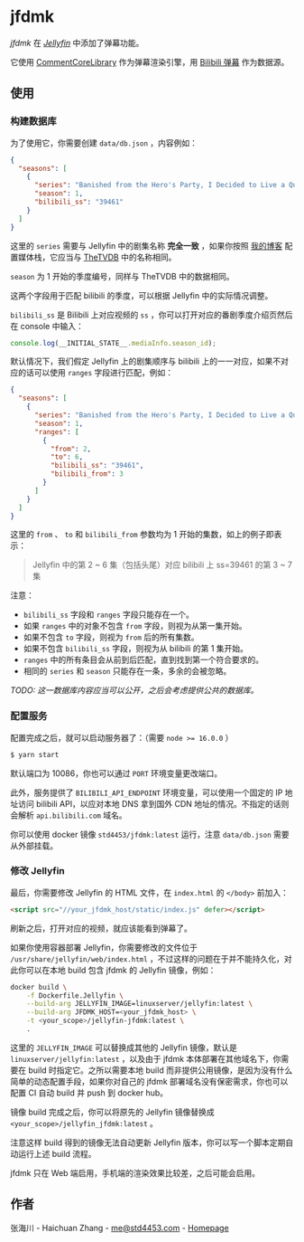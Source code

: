 # jfdmk

_jfdmk_ 在 [_Jellyfin_](https://jellyfin.org/) 中添加了弹幕功能。

它使用 [CommentCoreLibrary](https://github.com/jabbany/CommentCoreLibrary) 作为弹幕渲染引擎，用 [Bilibili 弹幕](https://github.com/SocialSisterYi/bilibili-API-collect/blob/master/danmaku/danmaku_xml.md) 作为数据源。

## 使用

### 构建数据库

为了使用它，你需要创建 `data/db.json` ，内容例如：

```json
{
  "seasons": [
    {
      "series": "Banished from the Hero's Party, I Decided to Live a Quiet Life in the Countryside",
      "season": 1,
      "bilibili_ss": "39461"
    }
  ]
}
```

这里的 `series` 需要与 Jellyfin 中的剧集名称 **完全一致** ，如果你按照 [我的博客](https://blog.std4453.com:444/nas-from-zero-media-part/) 配置媒体栈，它应当与 [TheTVDB](https://thetvdb.com/) 中的名称相同。

`season` 为 1 开始的季度编号，同样与 TheTVDB 中的数据相同。

这两个字段用于匹配 bilibili 的季度，可以根据 Jellyfin 中的实际情况调整。

`bilibili_ss` 是 Bilibili 上对应视频的 `ss` ，你可以打开对应的番剧季度介绍页然后在 console 中输入：

```js
console.log(__INITIAL_STATE__.mediaInfo.season_id);
```

默认情况下，我们假定 Jellyfin 上的剧集顺序与 bilibili 上的一一对应，如果不对应的话可以使用 `ranges` 字段进行匹配，例如：

```json
{
  "seasons": [
    {
      "series": "Banished from the Hero's Party, I Decided to Live a Quiet Life in the Countryside",
      "season": 1,
      "ranges": [
        {
          "from": 2,
          "to": 6,
          "bilibili_ss": "39461",
          "bilibili_from": 3
        }
      ]
    }
  ]
}
```

这里的 `from` 、 `to` 和 `bilibili_from` 参数均为 1 开始的集数，如上的例子即表示：

> Jellyfin 中的第 2 ~ 6 集（包括头尾）对应 bilibili 上 ss=39461 的第 3 ~ 7 集

注意：
- `bilibili_ss` 字段和 `ranges` 字段只能存在一个。
- 如果 `ranges` 中的对象不包含 `from` 字段，则视为从第一集开始。
- 如果不包含 `to` 字段，则视为 `from` 后的所有集数。
- 如果不包含 `bilibili_ss` 字段，则视为从 bilibili 的第 1 集开始。
- `ranges` 中的所有条目会从前到后匹配，直到找到第一个符合要求的。
- 相同的 `series` 和 `season` 只能存在一条，多余的会被忽略。

_TODO: 这一数据库内容应当可以公开，之后会考虑提供公共的数据库。_

### 配置服务

配置完成之后，就可以启动服务器了：（需要 `node >= 16.0.0` ）

```bash
$ yarn start
```

默认端口为 10086，你也可以通过 `PORT` 环境变量更改端口。

此外，服务提供了 `BILIBILI_API_ENDPOINT` 环境变量，可以使用一个固定的 IP 地址访问 bilibili API，以应对本地 DNS 拿到国外 CDN 地址的情况。不指定的话则会解析 `api.bilibili.com` 域名。

你可以使用 docker 镜像 `std4453/jfdmk:latest` 运行，注意 `data/db.json` 需要从外部挂载。

### 修改 Jellyfin

最后，你需要修改 Jellyfin 的 HTML 文件，在 `index.html` 的 `</body>` 前加入：

```html
<script src="//your_jfdmk_host/static/index.js" defer></script>
```

刷新之后，打开对应的视频，就应该能看到弹幕了。

如果你使用容器部署 Jellyfin，你需要修改的文件位于 `/usr/share/jellyfin/web/index.html` ，不过这样的问题在于并不能持久化，对此你可以在本地 build 包含 jfdmk 的 Jellyfin 镜像，例如：

```bash
docker build \
	-f Dockerfile.Jellyfin \
	--build-arg JELLYFIN_IMAGE=linuxserver/jellyfin:latest \
	--build-arg JFDMK_HOST=<your_jfdmk_host> \
	-t <your_scope>/jellyfin-jfdmk:latest \
	.
```

这里的 `JELLYFIN_IMAGE` 可以替换成其他的 Jellyfin 镜像，默认是 `linuxserver/jellyfin:latest` ，以及由于 jfdmk 本体部署在其他域名下，你需要在 build 时指定它。之所以需要本地 build 而非提供公用镜像，是因为没有什么简单的动态配置手段，如果你对自己的 jfdmk 部署域名没有保密需求，你也可以配置 CI 自动 build 并 push 到 docker hub。

镜像 build 完成之后，你可以将原先的 Jellyfin 镜像替换成 `<your_scope>/jellyfin_jfdmk:latest` 。

注意这样 build 得到的镜像无法自动更新 Jellyfin 版本，你可以写一个脚本定期自动运行上述 build 流程。

jfdmk 只在 Web 端启用，手机端的渲染效果比较差，之后可能会启用。

## 作者

张海川 - Haichuan Zhang - [me@std4453.com](mailto:me@std4453.com) - [Homepage](https://blog.std4453.com:444)
